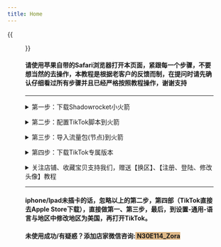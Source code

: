 ```yaml
---
title: Home
---
```




{{<figure src="https://www.z4a.net/images/2021/11/18/srchttp___gwap.io_hosted_images_58_2d5a67162243b3ad9d36c36e69f8c7_Is-TikTok-Right-For-Your-Brand-Header.pngreferhttp___gwap.jpg" title="" width="450">}}

#### 请使用苹果自带的Safari浏览器打开本页面，紧跟每一个步骤，不要想当然的去操作，本教程是根据老客户的反馈而制，在提问时请先确认仔细看过所有步骤并且已经严格按照教程操作，谢谢支持

---



<details> <summary>第一步：下载Shadowrocket小火箭</summary> <pre><code>Apple Store登陆下面账号
账号：WTXQ2020@gmail.com
密码：Wh2022!@
<font color=red>如果登陆显示双重认证，便获取验证码登陆，
接着点击"未收到验证码"-选择手机尾号15号码发送
搜索Shadowrocket,直接点击下载，此软件本店已付费，
不需要你付费了.</font> 
注意：不需要 不要在Apple Store下载TikTok，
步骤四会提供专属版本供下载
<font color=red>下面有图示操作：</font>{{<figure src="https://www.z4a.net/images/2021/11/20/_20211120200250.md.jpg" title="" width="550">}}{{<figure src="https://z3.ax1x.com/2021/11/20/IOuQ9e.jpg" title="" width="450">}}


</code></pre> </details>

<details> <summary>第二步：配置TikTok脚本到火箭</summary> <pre><code>此步骤通过视频演示来教学，
点开视频进行观看吧~
复制这个链接替换视频中所用到的链接:
<font color=red>https://2022-1-1.netlify.app//wtfxq.conf</font> 
注意：视频里用到的链接复制上面的进行替换

<video width="320" height="240" controls>
    <source src="https://jcspsp.oss-cn-beijing.aliyuncs.com/%E6%95%99%E7%A8%8B%E8%A7%86%E9%A2%91.mp4" type="video/mp4">
</video>

视频看不了？点这里进入>>>><font color=red>[备用视频](http://r2xazypbg.hn-bkt.clouddn.com/%E6%95%99%E7%A8%8B%E8%A7%86%E9%A2%91.mp4)</font>



</code></pre> </details>

<details> <summary>第三步：导入流量包(节点)到火箭</summary> <pre><code>
<font color=red>郑重声明：本站不出售、不提供任何节点服务，
以下为网络搜索结果：</font> 


<font style="background:#F4A460">[新手必看-点击查看节点相关内容](https://hypnotic-tent-f5a.notion.site/6d669e927f624eb0a26b982341f89616)</font>

自己有节点的请忽略上面的内容，

没有的请点击新手必看，

<font color=red>注意：小火箭的全局路由须改为【代理】</font>

{{<figure src="http://r2xazypbg.hn-bkt.clouddn.com/%E5%BE%AE%E4%BF%A1%E5%9B%BE%E7%89%87_20211121145218.jpg" title="全局路由改为代理" width="300">}} </code></pre> </details>

</code></pre> </details>

<details> <summary>第四步：下载TikTok专属版本</summary> <pre><code><font color=red>首先必须先卸载掉你之前自己下载的TikTok</font>， 
然后点下面的按钮，点安装，等待2分钟，
就能看到在桌面TikTok已经下载好了，



<font style="background:#D8BFD8"> [点我安装TikTok免拔卡版本](itms-services://?action=download-manifest&url=https://www.neicexia.com/PlistFile/Get/KKR5E)</font>

<font color=red>打开TikTok出现闪退？</font>解决办法：

在Apple Store登陆步骤一的Apple ID，登上去后，

任意下载一个app（不要下载TikTok），

下载完成退出账号就可以打开TikTok了

</code></pre> </details>

<details> <summary>关注店铺、收藏宝贝支持我们，赠送【换区】、【注册、登陆、修改头像】教程</summary> <pre><code>
<font color=red>两张TikTok截图+15字好评，
内容不要带小火箭或节点截图，
也不要出现翻墙/科学上网/节点等字眼，
即可获取以上干货教程和终身免费售后，
关注店铺、收藏宝贝也可第一时间获得TikTok更新和
我们的专业技术支持。
</font>






</code></pre> </details>

---



#### iphone/Ipad未插卡的话，忽略以上的第二步，第四部（TikTok直接去Apple Store下载），直接做第一、第三步，最后，到设置-通用-语言与地区中修改地区为美国，再打开TikTok。

#### 未使用成功/有疑惑？添加店家微信咨询:<font style="background:#DEB887"> N30E114_Zora</font>
